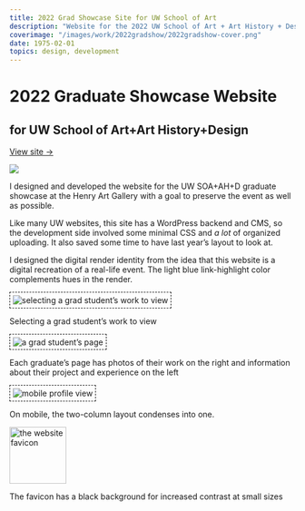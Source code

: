 ```yaml
---
title: 2022 Grad Showcase Site for UW School of Art
description: "Website for the 2022 UW School of Art + Art History + Design’s 2022 graduate showcase."
coverimage: "/images/work/2022gradshow/2022gradshow-cover.png"
date: 1975-02-01
topics: design, development
---
```

<style>
	img.hasborder {
		border: 1px dashed black;
		padding: .3rem;
	}
</style>

# 2022 Graduate Showcase Website

## for UW School of Art+Art History+Design

<p><a class="visitsitelink" href="https://2022.uwsoaahdgradshow.com/">View site &rarr;</a></p>

<img src="/images/work/2022gradshow/PROMO_2022 grad showcase.jpg">

I designed and developed the website for the UW SOA+AH+D graduate showcase at the Henry Art Gallery with a goal to preserve the event as well as possible.

Like many UW websites, this site has a WordPress backend and CMS, so the development side involved some minimal CSS and *a lot* of organized uploading. It also saved some time to have last year’s layout to look at.

I designed the digital render identity from the idea that this website is a digital recreation of a real-life event. The light blue link-highlight color complements hues in the render.

<img class="hasborder" src="/images/work/2022gradshow/graduateselection.png" alt="selecting a grad student’s work to view">

<p class="caption">Selecting a grad student’s work to view</p>

<img class="hasborder" src="/images/work/2022gradshow/graduatepage.png" alt="a grad student’s page">

<p class="caption">Each graduate’s page has photos of their work on the right and information about their project and experience on the left</p>

<p><img src="/images/work/2022gradshow/profile_mobile.png" alt="mobile profile view" class="hasborder"></p>

<p class="caption">On mobile, the two-column layout condenses into one.</p>

<img src="/images/work/2022gradshow/22_favicon.png" alt="the website favicon" style="width: 100px">

<p class="caption">The favicon has a black background for increased contrast at small sizes</p>
